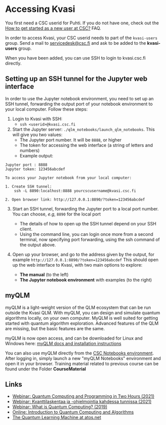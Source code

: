 # Accessing Kvasi

You first need a CSC userid for Puhti. If you do not have one, check out the
[How to get started as a new user at CSC?](../../../support/faq/how-to-get-started-at-CSC.md) FAQ.

In order to access Kvasi, your CSC userid needs to part of the `kvasi-users` group. Send a mail to servicedesk@csc.fi and ask to be added to the **kvasi-users** group.

When you have been added, you can use SSH to login to kvasi.csc.fi directly.

## Setting up an SSH tunnel for the Jupyter web interface

In order to use the Jupyter notebook environment, you need to set up an SSH tunnel, forwarding the output port of your notebook environment to your local computer. Follow these steps:

1. Login to Kvasi with SSH:
    * `ssh <userid>@kvasi.csc.fi`
2. Start the Jupyter server: `./qlm_notebooks/launch_qlm_notebooks`. This will give you two values:
    * The Jupyter port number. It will be `8888`, or higher
    * The token for accessing the web interface (a string of letters and numbers)
    * Example output:

```
Jupyter port : 8888
Jupyter token: 123456abcdef

To access your Jupyter notebook from your local computer:

1. Create SSH tunnel:
    ssh -L 8890:localhost:8888 yourcscusername@kvasi.csc.fi

2. Open browser link: http://127.0.0.1:8890/?token=123456abcdef
```

3. Start an SSH tunnel, forwarding the Jupyter port to a local port number.
You can choose, _e.g_, `8890` for the local port
    * The details of how to open up the SSH tunnel depend on your SSH client.
    * Using the command line, you can login once more from a second terminal,
    now specifying port forwarding, using the ssh command of the output above.

4. Open up your browser, and go to the address given by the output, for example
`http://127.0.0.1:8890/?token=123456abcdef` This should open up the web interface
to Kvasi, with two main options to explore:
    * **The manual** (to the left)
    * **The Jupyter notebook environment** with examples (to the right)


## myQLM

myQLM is a light-weight version of the QLM ecosystem that can be run outside the Kvasi QLM. With myQLM, you can design and simulate quantum algorithms locally, on your own computer. MyQLM is well suited for getting started with quantum algorithm exploration. Advanced features of the QLM are missing, but the basic features are the same.

myQLM is now open access, and can be downloaded for Linux and Windows here:
[myQLM docs and installation instructions](https://myqlm.github.io/index.html)

You can also use myQLM directly from the [CSC Notebooks environment](https://notebooks.csc.fi).
After logging in, simply launch a new "myQLM Notebooks" environment and open it in your browser.
Training material related to previous course can be found under the Folder **CourseMaterial**


## Links

* [Webinar: Quantum Computing and Programming in Two Hours (2021)](https://youtu.be/whoTr3zM3jU)
* [Webinar: Kvanttilaskentaa ja -ohjelmointia kahdessa tunnissa (2021)](https://youtu.be/EnDKcCAjRtg)
* [Webinar: What is Quantum Computing? (2019)](https://youtu.be/44F0rYmLT4Y)
* [Online: Introduction to Quantum Computing and Algorithms](https://ssl.eventilla.com/event/mZ9Pa)
* [The Quantum Learning Machine at atos.net](https://atos.net/en/solutions/quantum-learning-machine)
